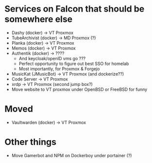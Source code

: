 # Services on Falcon that should be somewhere else
* Dashy (docker) -> VT Proxmox
* TubeArchivist (docker) -> MD Proxmox (?)
* Planka (docker) -> VT Proxmox
* Memos (docker) -> VT Proxmox
* Authentik (docker) -> ????
  * And keycloak/openID vms go ???
  * Perfect opportunity to figure out best SSO for homelab
  * Most importantly, for Proxmox & Forgejo
* MusicKat (JMusicBot) -> VT Proxmox (and dockerize??)
* Code Server -> VT Proxmox
* xrdp -> VT Proxmox (second jump box?)
* Move website to VT proxmox under OpenBSD or FreeBSD for funny

# Moved
* Vaultwarden (docker) -> VT Proxmox

# Other things
* Move Gamerbot and NPM on Dockerboy under portainer (?)